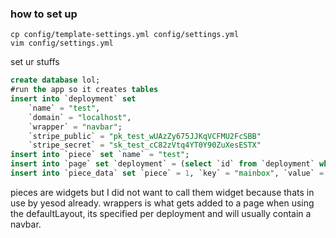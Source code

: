 ### how to set up
```
cp config/template-settings.yml config/settings.yml
vim config/settings.yml
```
set ur stuffs
```SQL
create database lol;
#run the app so it creates tables
insert into `deployment` set
    `name` = "test",
    `domain` = "localhost",
    `wrapper` = "navbar";
    `stripe_public` = "pk_test_wUAzZy675JJKqVCFMU2FcSBB"
    `stripe_secret` = "sk_test_cC82zVtq4YT0Y90ZuXesESTX"
insert into `piece` set `name` = "test";
insert into `page` set `deployment` = (select `id` from `deployment` where `domain` = "localhost"), `name` = "home", `piece` = 1;
insert into `piece_data` set `piece` = 1, `key` = "mainbox", `value` = "Hello I am custom page data", `type` = "Plain";
```

pieces are widgets but I did not want to call them widget because thats in use by yesod already.
wrappers is what gets added to a page when using the defaultLayout, its specified per deployment and will usually contain a navbar.

